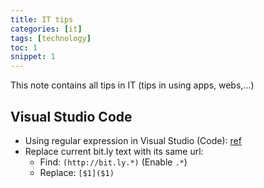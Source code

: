 ```yaml
---
title: IT tips
categories: [it]
tags: [technology]
toc: 1
snippet: 1
---
```


This note contains all tips in IT (tips in using apps, webs,...)

## Visual Studio Code

- Using regular expression in Visual Studio (Code): [ref](https://docs.microsoft.com/en-us/visualstudio/ide/using-regular-expressions-in-visual-studio?view=vs-2017)
- Replace current bit.ly text with its same url:
  - Find: `(http://bit.ly.*)` (Enable `.*`)
  - Replace: `[$1]($1)`